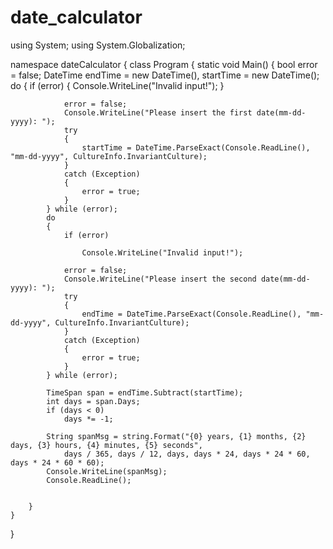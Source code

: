 # date_calculator
using System;
using System.Globalization;

namespace dateCalculator
{
    class Program
    {
        static void Main()
        {
            bool error = false;
            DateTime endTime = new DateTime(), startTime = new DateTime();  
            do
            {
                if (error)
                {
	                Console.WriteLine("Invalid input!");
                }

				error = false;
                Console.WriteLine("Please insert the first date(mm-dd-yyyy): ");
                try
                {
                    startTime = DateTime.ParseExact(Console.ReadLine(), "mm-dd-yyyy", CultureInfo.InvariantCulture);
                }
                catch (Exception)
                {
                    error = true;
                }
            } while (error);
            do
            {
                if (error)
					
                    Console.WriteLine("Invalid input!");
					
                error = false;
                Console.WriteLine("Please insert the second date(mm-dd-yyyy): ");
                try
                {
                    endTime = DateTime.ParseExact(Console.ReadLine(), "mm-dd-yyyy", CultureInfo.InvariantCulture);
                }
                catch (Exception)
                {
                    error = true;
                }
            } while (error);

            TimeSpan span = endTime.Subtract(startTime);
            int days = span.Days;
            if (days < 0)
                days *= -1; 

            String spanMsg = string.Format("{0} years, {1} months, {2} days, {3} hours, {4} minutes, {5} seconds",
                days / 365, days / 12, days, days * 24, days * 24 * 60, days * 24 * 60 * 60);
            Console.WriteLine(spanMsg);
            Console.ReadLine();
            
            
        }
    }
}
